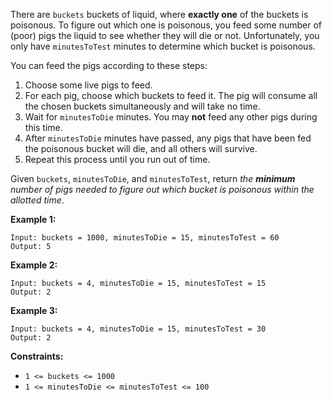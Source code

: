 There are `buckets` buckets of liquid, where **exactly one** of the buckets is
poisonous. To figure out which one is poisonous, you feed some number of
(poor) pigs the liquid to see whether they will die or not. Unfortunately, you
only have `minutesToTest` minutes to determine which bucket is poisonous.

You can feed the pigs according to these steps:

  1. Choose some live pigs to feed.
  2. For each pig, choose which buckets to feed it. The pig will consume all the chosen buckets simultaneously and will take no time.
  3. Wait for `minutesToDie` minutes. You may **not** feed any other pigs during this time.
  4. After `minutesToDie` minutes have passed, any pigs that have been fed the poisonous bucket will die, and all others will survive.
  5. Repeat this process until you run out of time.

Given `buckets`, `minutesToDie`, and `minutesToTest`, return _the **minimum**
number of pigs needed to figure out which bucket is poisonous within the
allotted time_.



**Example 1:**

    
    
    Input: buckets = 1000, minutesToDie = 15, minutesToTest = 60
    Output: 5
    

**Example 2:**

    
    
    Input: buckets = 4, minutesToDie = 15, minutesToTest = 15
    Output: 2
    

**Example 3:**

    
    
    Input: buckets = 4, minutesToDie = 15, minutesToTest = 30
    Output: 2
    



**Constraints:**

  * `1 <= buckets <= 1000`
  * `1 <= minutesToDie <= minutesToTest <= 100`

